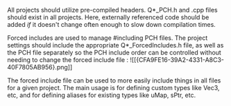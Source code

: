 All projects should utilize pre-compiled headers. Q\*\_PCH.h and .cpp files should exist in all projects. Here, externally referenced code should be added *if* it doesn't change often enough to slow down compilation times.

Forced includes are used to manage \#including PCH files. The project settings should include the appropriate Q\*\_ForcedIncludes.h file, as well as the PCH file separately so the PCH include order can be controlled without needing to change the forced include file :
![[{CFA9FE16-39A2-4331-A8C3-40F7805AB956}.png]]

The forced include file can be used to more easily include things in all files for a given project. The main usage is for defining custom types like Vec3, etc, and for defining aliases for existing types like uMap, sPtr, etc.